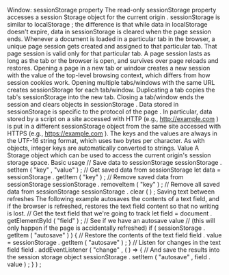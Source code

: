 Window: sessionStorage property
The read-only sessionStorage property accesses a session Storage object for the current origin . sessionStorage is similar to localStorage ; the difference is that while data in localStorage doesn't expire, data in sessionStorage is cleared when the page session ends.
Whenever a document is loaded in a particular tab in the browser, a unique page session gets created and assigned to that particular tab. That page session is valid only for that particular tab.
A page session lasts as long as the tab or the browser is open, and survives over page reloads and restores.
Opening a page in a new tab or window creates a new session with the value of the top-level browsing context, which differs from how session cookies work.
Opening multiple tabs/windows with the same URL creates sessionStorage for each tab/window.
Duplicating a tab copies the tab's sessionStorage into the new tab.
Closing a tab/window ends the session and clears objects in sessionStorage .
Data stored in sessionStorage is specific to the protocol of the page . In particular, data stored by a script on a site accessed with HTTP (e.g., http://example.com ) is put in a different sessionStorage object from the same site accessed with HTTPS (e.g., https://example.com ).
The keys and the values are always in the UTF-16 string format, which uses two bytes per character. As with objects, integer keys are automatically converted to strings.
Value A Storage object which can be used to access the current origin's session storage space.
Basic usage
// Save data to sessionStorage sessionStorage . setItem ( "key" , "value" ) ; // Get saved data from sessionStorage let data = sessionStorage . getItem ( "key" ) ; // Remove saved data from sessionStorage sessionStorage . removeItem ( "key" ) ; // Remove all saved data from sessionStorage sessionStorage . clear ( ) ;
Saving text between refreshes The following example autosaves the contents of a text field, and if the browser is refreshed, restores the text field content so that no writing is lost.
// Get the text field that we're going to track let field = document . getElementById ( "field" ) ; // See if we have an autosave value // (this will only happen if the page is accidentally refreshed) if ( sessionStorage . getItem ( "autosave" ) ) { // Restore the contents of the text field field . value = sessionStorage . getItem ( "autosave" ) ; } // Listen for changes in the text field field . addEventListener ( "change" , ( ) => { // And save the results into the session storage object sessionStorage . setItem ( "autosave" , field . value ) ; } ) ;
